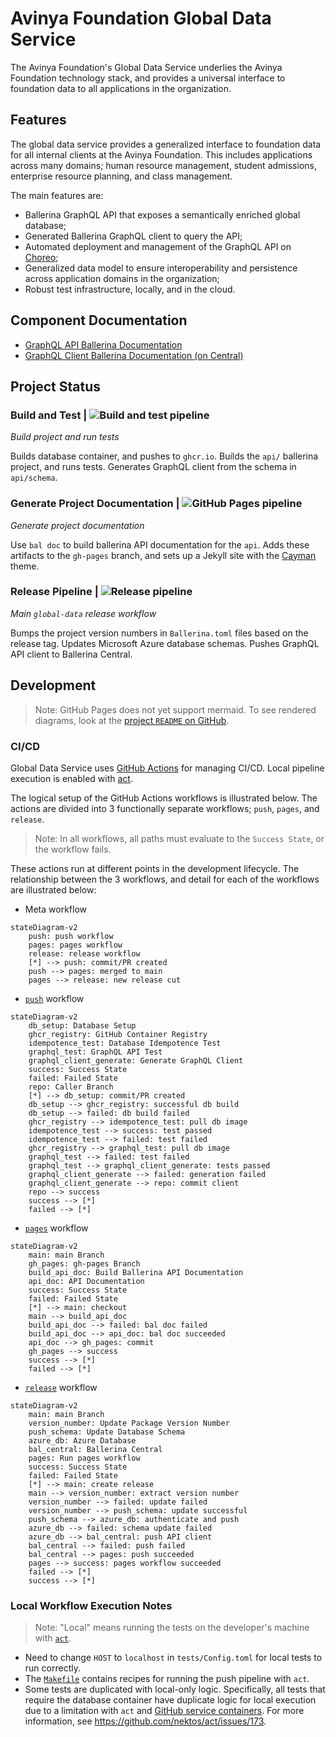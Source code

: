 # Avinya Foundation Global Data Service

The Avinya Foundation's Global Data Service underlies the Avinya Foundation technology stack, and provides a universal interface to foundation data to all applications in the organization.

## Features

The global data service provides a generalized interface to foundation data for all internal clients at the Avinya Foundation. This includes applications across many domains; human resource management, student admissions, enterprise resource planning, and class management.

The main features are:

- Ballerina GraphQL API that exposes a semantically enriched global database;
- Generated Ballerina GraphQL client to query the API;
- Automated deployment and management of the GraphQL API on [Choreo](https://wso2.com/choreo/);
- Generalized data model to ensure interoperability and persistence across application domains in the organization;
- Robust test infrastructure, locally, and in the cloud.

## Component Documentation

- [GraphQL API Ballerina Documentation](https://avinyafoundation.github.io/global-data/api_doc/)
- [GraphQL Client Ballerina Documentation (on Central)](https://lib.ballerina.io/avinyafoundation/global_data_client/latest)

## Project Status

### Build and Test | ![Build and test pipeline](https://github.com/avinyafoundation/global-data/actions/workflows/push.yml/badge.svg)

*Build project and run tests*

Builds database container, and pushes to `ghcr.io`. Builds the `api/` ballerina project, and runs tests. Generates GraphQL client from the schema in `api/schema`.

### Generate Project Documentation | ![GitHub Pages pipeline](https://github.com/avinyafoundation/global-data/actions/workflows/pages.yml/badge.svg)

*Generate project documentation*

Use `bal doc` to build ballerina API documentation for the `api`. Adds these artifacts to the `gh-pages` branch, and sets up a Jekyll site with the [Cayman](https://github.com/pages-themes/cayman) theme.

### Release Pipeline | ![Release pipeline](https://github.com/avinyafoundation/global-data/actions/workflows/release.yml/badge.svg)

*Main `global-data` release workflow*

Bumps the project version numbers in `Ballerina.toml` files based on the release tag. Updates Microsoft Azure database schemas. Pushes GraphQL API client to Ballerina Central.

## Development

> Note: GitHub Pages does not yet support mermaid. To see rendered diagrams, look at the [project `README` on GitHub](https://github.com/avinyafoundation/global-data#readme).

### CI/CD

Global Data Service uses [GitHub Actions](https://github.com/features/actions) for managing CI/CD. Local pipeline execution is enabled with [act](https://github.com/nektos/act).

The logical setup of the GitHub Actions workflows is illustrated below. The actions are divided into 3 functionally separate workflows; `push`, `pages`, and `release`.

> Note: In all workflows, all paths must evaluate to the `Success State`, or the workflow fails.

These actions run at different points in the development lifecycle. The relationship between the 3 workflows, and detail for each of the workflows are illustrated below:

- Meta workflow

```mermaid
stateDiagram-v2
    push: push workflow
    pages: pages workflow
    release: release workflow
    [*] --> push: commit/PR created
    push --> pages: merged to main
    pages --> release: new release cut
```

- [`push`](.github/workflows/push.yml) workflow

```mermaid
stateDiagram-v2
    db_setup: Database Setup
    ghcr_registry: GitHub Container Registry
    idempotence_test: Database Idempotence Test
    graphql_test: GraphQL API Test
    graphql_client_generate: Generate GraphQL Client
    success: Success State
    failed: Failed State
    repo: Caller Branch
    [*] --> db_setup: commit/PR created
    db_setup --> ghcr_registry: successful db build
    db_setup --> failed: db build failed
    ghcr_registry --> idempotence_test: pull db image
    idempotence_test --> success: test passed
    idempotence_test --> failed: test failed
    ghcr_registry --> graphql_test: pull db image
    graphql_test --> failed: test failed
    graphql_test --> graphql_client_generate: tests passed
    graphql_client_generate --> failed: generation failed
    graphql_client_generate --> repo: commit client
    repo --> success
    success --> [*]
    failed --> [*]
```

- [`pages`](.github/workflows/pages.yml) workflow

```mermaid
stateDiagram-v2
    main: main Branch
    gh_pages: gh-pages Branch
    build_api_doc: Build Ballerina API Documentation
    api_doc: API Documentation
    success: Success State
    failed: Failed State
    [*] --> main: checkout
    main --> build_api_doc
    build_api_doc --> failed: bal doc failed
    build_api_doc --> api_doc: bal doc succeeded
    api_doc --> gh_pages: commit
    gh_pages --> success
    success --> [*]
    failed --> [*]
```

- [`release`](.github/workflows/release.yml) workflow

```mermaid
stateDiagram-v2
    main: main Branch
    version_number: Update Package Version Number
    push_schema: Update Database Schema
    azure_db: Azure Database
    bal_central: Ballerina Central
    pages: Run pages workflow
    success: Success State
    failed: Failed State
    [*] --> main: create release
    main --> version_number: extract version number
    version_number --> failed: update failed
    version_number --> push_schema: update successful
    push_schema --> azure_db: authenticate and push
    azure_db --> failed: schema update failed
    azure_db --> bal_central: push API client
    bal_central --> failed: push failed
    bal_central --> pages: push succeeded
    pages --> success: pages workflow succeeded
    failed --> [*]
    success --> [*]
```

### Local Workflow Execution Notes

> Note: "Local" means running the tests on the developer's machine with [`act`](https://github.com/nektos/act).

- Need to change `HOST` to `localhost` in `tests/Config.toml` for local tests to run correctly.
- The [`Makefile`](Makefile) contains recipes for running the push pipeline with `act`.
- Some tests are duplicated with local-only logic. Specifically, all tests that require the database container have duplicate logic for local execution due to a limitation with `act` and [GitHub service containers](https://docs.github.com/en/actions/using-containerized-services/about-service-containers). For more information, see https://github.com/nektos/act/issues/173.
